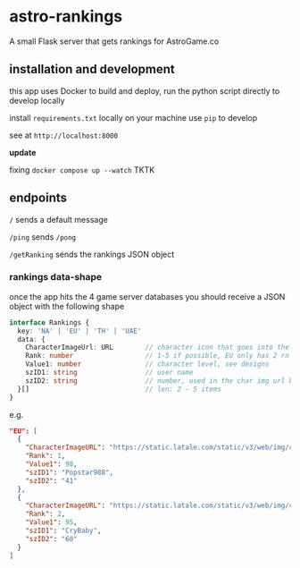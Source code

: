 # astro-rankings

A small Flask server that gets rankings for AstroGame.co

## installation and development

this app uses Docker to build and deploy, run the python script directly to develop locally

install `requirements.txt` locally on your machine use `pip` to develop

see at `http://localhost:8000`

**update**

fixing `docker compose up --watch` TKTK

## endpoints

`/` sends a default message

`/ping` sends `/pong`

`/getRanking` sends the rankings JSON object

### rankings data-shape

once the app hits the 4 game server databases you should receive a JSON object with the following shape

```TypeScript
interface Rankings {
  key: 'NA' | 'EU' | 'TH' | 'UAE'
  data: {
    CharacterImageUrl: URL        // character icon that goes into the badge
    Rank: number                  // 1-5 if possible, EU only has 2 rn
    Value1: number                // character level, see designs
    szID1: string                 // user name
    szID2: string                 // number, used in the char img url but not needed for frontend
  }[]                             // len: 2 - 5 items
}
```

e.g.

```JSON
"EU": [
  {
    "CharacterImageURL": "https://static.latale.com/static/v3/web/img/character/character_41.png",
    "Rank": 1,
    "Value1": 98,
    "szID1": "Popstar988",
    "szID2": "41"
  },
  {
    "CharacterImageURL": "https://static.latale.com/static/v3/web/img/character/character_60.png",
    "Rank": 2,
    "Value1": 95,
    "szID1": "CryBaby",
    "szID2": "60"
  }
]
```
